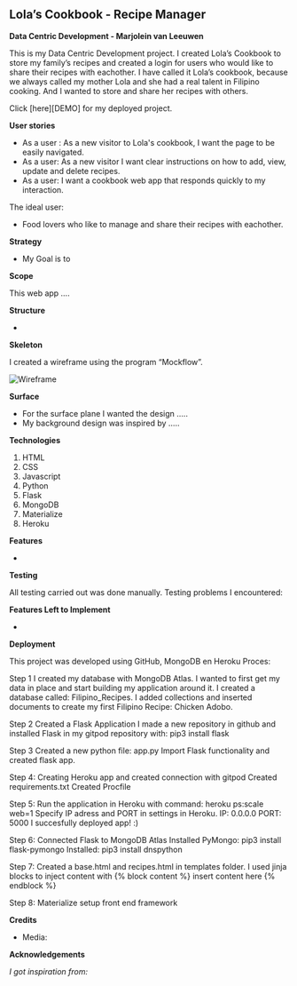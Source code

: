 Lola’s Cookbook - Recipe Manager
---------------------------------------
**Data Centric Development - Marjolein van Leeuwen**

This is my Data Centric Development project. 
I created Lola’s Cookbook to store my family’s recipes and created a login for users who would like to share their recipes with eachother.  I have called it Lola’s cookbook, because we always called my mother Lola and she had a real talent in Filipino cooking. 
And I wanted to store and share her recipes with others.

Click [here][DEMO] for my deployed project.

**User stories**

* As a user : As a new visitor to Lola's cookbook, I want the page to be easily navigated.
* As a user: As a new visitor I want clear instructions on how to add, view, update and delete recipes.
* As a user: I want a cookbook web app that responds quickly to my interaction.

The ideal user:
* Food lovers who like to manage and share their recipes with eachother.

**Strategy**

* My Goal is to 

**Scope**

This web app ….


**Structure**

* 

**Skeleton** 

I created a wireframe using the program “Mockflow”. 

![Wireframe]()

**Surface**

* For the surface plane I wanted the design ….. 
* My background design was inspired by …..

**Technologies**

1. HTML
2. CSS
3. Javascript
4. Python
5. Flask
6. MongoDB
7. Materialize
8. Heroku

**Features**

* 

**Testing**

All testing carried out was done manually.
Testing problems I encountered:


**Features Left to Implement**

*

**Deployment**

This project was developed using GitHub, MongoDB en Heroku
Proces:

Step 1
I created my database with MongoDB Atlas. I wanted to  first get my data in place and start building my application around it.  I created a database called: Filipino_Recipes. I added collections and inserted documents to create my first Filipino Recipe: Chicken Adobo.

Step 2
Created a Flask Application
I made a new repository in github and installed Flask in my gitpod repository with: pip3 install flask

Step 3
Created a new python file: app.py
Import Flask functionality and created flask app.

Step 4: 
Creating Heroku app and created connection with gitpod
Created requirements.txt
Created Procfile

Step 5:
Run the application in Heroku with command: heroku ps:scale web=1
Specify IP adress and PORT in settings in Heroku.
IP: 0.0.0.0
PORT: 5000
I succesfully deployed app! :)

Step 6: 
Connected Flask to MongoDB Atlas
Installed PyMongo: pip3 install flask-pymongo
Installed: pip3 install dnspython

Step 7: 
Created a base.html and recipes.html in templates folder. 
I used jinja blocks to inject content with {% block content %} insert content here {% endblock %}

Step 8:
Materialize setup front end framework


**Credits**

* Media: 

**Acknowledgements**

*I got inspiration from:*
 




